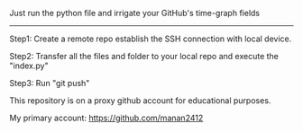 Just run the python file and irrigate your GitHub's time-graph fields


*************************************************************************************************************
Step1: Create a remote repo establish the SSH connection with local device.

Step2: Transfer all the files and folder to your local repo and execute the "index.py"

Step3: Run "git push"



This repository is on a proxy github account for educational purposes.


My primary account: https://github.com/manan2412
